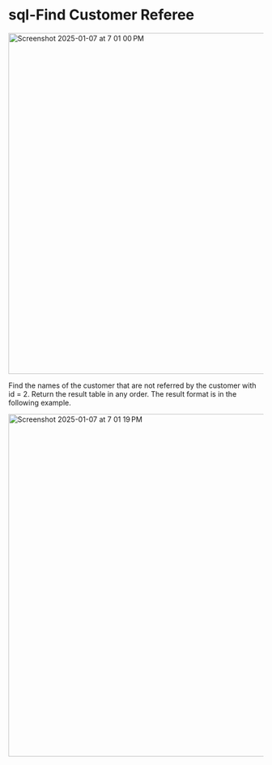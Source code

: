 # sql-Find Customer Referee

<img width="674" alt="Screenshot 2025-01-07 at 7 01 00 PM" src="https://github.com/user-attachments/assets/0fbf69d6-f179-471e-88d2-54fa7ee7e0c3" />

Find the names of the customer that are not referred by the customer with id = 2.  Return the result table in any order.  The result format is in the following example.

<img width="677" alt="Screenshot 2025-01-07 at 7 01 19 PM" src="https://github.com/user-attachments/assets/63aa768c-7cce-43ff-85a4-d50d88505b9a" />
